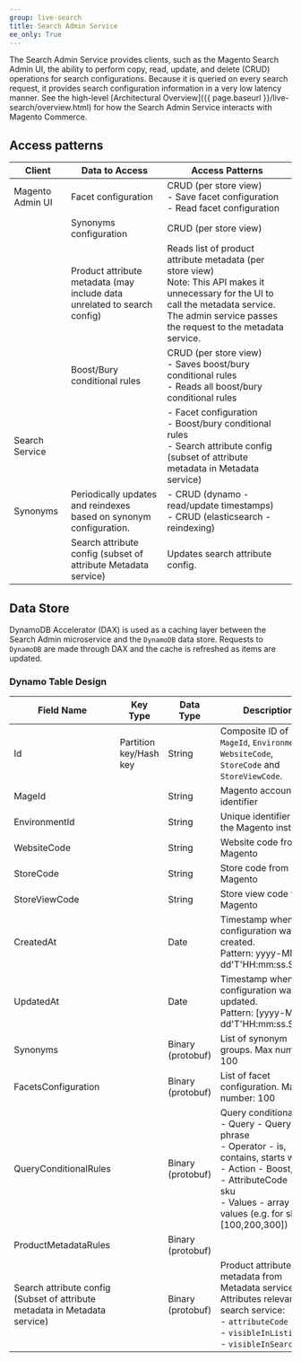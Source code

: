 ```yaml
---
group: live-search
title: Search Admin Service
ee_only: True
---
```


The Search Admin Service provides clients, such as the Magento Search Admin UI, the ability to perform copy, read, update, and delete (CRUD) operations for search configurations. Because it is queried on every search request, it provides search configuration information in a very low latency manner. See the high-level [Architectural Overview]({{ page.baseurl }}/live-search/overview.html) for how the Search Admin Service interacts with Magento Commerce.

## Access patterns

|**Client**|**Data to Access**|**Access Patterns**
|---|---|---|
|Magento Admin UI| Facet configuration | CRUD (per store view)<br />- Save facet configuration<br />- Read facet configuration |
| |Synonyms configuration | CRUD (per store view)|
| |Product attribute metadata (may include data unrelated to search config)| Reads list of product attribute metadata (per store view)<br />Note: This API makes it unnecessary for the UI to call the metadata service. The admin service passes the request to the metadata service.|
| |Boost/Bury conditional rules| CRUD (per store view)<br />- Saves boost/bury conditional rules<br />- Reads all boost/bury conditional rules
|Search Service ||- Facet configuration<br />- Boost/bury conditional rules<br />- Search attribute config (subset of attribute metadata in Metadata service)|
|Synonyms|Periodically updates and reindexes based on synonym configuration.|- CRUD (dynamo - read/update timestamps)<br />- CRUD (elasticsearch -  reindexing)
| | Search attribute config (subset of attribute Metadata service)| Updates search attribute config.|

## Data Store

DynamoDB Accelerator (DAX) is used as a caching layer between the Search Admin microservice and the `DynamoDB` data store. Requests to `DynamoDB` are made through DAX and the cache is refreshed as items are updated.

### Dynamo Table Design

|**Field Name**|**Key Type**|**Data Type**|**Description**|
|---|---|---|---|
|Id|Partition key/Hash key|String|Composite ID of `MageId`, `EnvironmentId`, `WebsiteCode`, `StoreCode` and `StoreViewCode`.|
|MageId||String|Magento account identifier|
|EnvironmentId||String|Unique identifier of the Magento instance|
|WebsiteCode||String|Website code from Magento|
|StoreCode||String|Store code from Magento|
|StoreViewCode||String|Store view code from Magento|
|CreatedAt||Date|Timestamp when the configuration was created.<br />Pattern: yyyy-MM-dd'T'HH:mm:ss.SSS'Z'|
|UpdatedAt||Date|Timestamp when the configuration was last updated.<br />Pattern: [yyyy-MM-dd'T'HH:mm:ss.SSS'Z'|
|Synonyms||Binary (protobuf)|List of synonym groups. Max number: 100|
|FacetsConfiguration||Binary (protobuf)|List of facet configuration. Max number: 100|
|QueryConditionalRules||Binary (protobuf)|Query conditional rule <br />- Query - Query phrase<br />- Operator - is, contains, starts with<br />- Action - Boost, Bury<br />- AttributeCode - e.g. sku<br />- Values - array of values (e.g. for skus: [100,200,300]) |
|ProductMetadataRules||Binary (protobuf)||
|Search attribute config<br />(Subset of attribute metadata in Metadata service)||Binary (protobuf)|Product attribute metadata from Metadata service <br />Attributes relevant for search service:<br />- `attributeCode`<br />- `visibleInListing`<br />- `visibleInSearch`|
